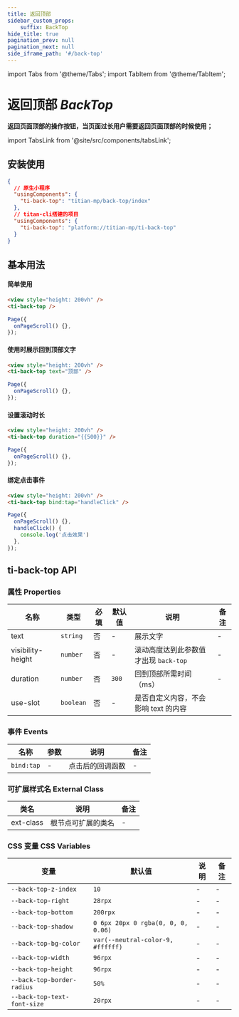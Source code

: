 ```yaml
---
title: 返回顶部
sidebar_custom_props: 
    suffix: BackTop
hide_title: true
pagination_prev: null
pagination_next: null
side_iframe_path: '#/back-top'
---
```


import Tabs from '@theme/Tabs';
import TabItem from '@theme/TabItem';

# 返回顶部 _BackTop_

**返回页面顶部的操作按钮，当页面过长用户需要返回页面顶部的时候使用；**

import TabsLink from '@site/src/components/tabsLink';

<TabsLink id="ti-back-top-api" />

## 安装使用

```json showLineNumbers
{
  // 原生小程序
  "usingComponents": {
    "ti-back-top": "titian-mp/back-top/index"
  },
  // titan-cli搭建的项目
  "usingComponents": {
    "ti-back-top": "platform://titian-mp/ti-back-top"
  }
}
```

## 基本用法

#### 简单使用

<Tabs>
<TabItem value="html" label="index.wxml">

```html showLineNumbers
<view style="height: 200vh" />
<ti-back-top />
```

</TabItem>
<TabItem value="js" label="index.js">

```javascript showLineNumbers
Page({
  onPageScroll() {},
});
```

</TabItem>
</Tabs>

#### 使用时展示回到顶部文字

<Tabs>
<TabItem value="html" label="index.wxml">

```html showLineNumbers
<view style="height: 200vh" />
<ti-back-top text="顶部" />
```

</TabItem>
<TabItem value="js" label="index.js">

```javascript showLineNumbers
Page({
  onPageScroll() {},
});
```

</TabItem>
</Tabs>

#### 设置滚动时长

<Tabs>
<TabItem value="html" label="index.wxml">

```html showLineNumbers
<view style="height: 200vh" />
<ti-back-top duration="{{500}}" />
```

</TabItem>
<TabItem value="js" label="index.js">

```javascript showLineNumbers
Page({
  onPageScroll() {},
});
```

</TabItem>
</Tabs>

#### 绑定点击事件

<Tabs>
<TabItem value="html" label="index.wxml">

```html showLineNumbers
<view style="height: 200vh" />
<ti-back-top bind:tap="handleClick" />
```

</TabItem>
<TabItem value="js" label="index.js">

```javascript showLineNumbers
Page({
  onPageScroll() {},
  handleClick() {
    console.log('点击效果')
  },
});
```

</TabItem>
</Tabs>


## ti-back-top API

### 属性 **Properties**

| 名称               | 类型      | 必填 | 默认值 | 说明                               | 备注 |
| ----------------  | --------- | ---- | ------ | ---------------------------------- | ---- |
| text              | `string`  | 否   | - | 展示文字                           | -    |
| visibility-height  | `number`  | 否   | - | 滚动高度达到此参数值才出现 `back-top` | -    |
| duration          | `number`  | 否   | `300` | 回到顶部所需时间（ms）  | -    |
| use-slot           | `boolean` | 否   | - | 是否自定义内容，不会影响 text 的内容 | 

### 事件 **Events**

| 名称  | 参数 | 说明               | 备注 |
| ----- | ---- | ------------------ | ---- |
| `bind:tap` | -    | 点击后的回调函数 | -    |

### 可扩展样式名 **External Class**

| 类名      | 说明               | 备注 |
| --------- | ------------------ | ---- |
| ext-class | 根节点可扩展的类名 | -    |

### CSS 变量 **CSS Variables**

| 变量                | 默认值       | 说明 | 备注 |
| ------------------- | ---------- | ---- | ---- |
| `--back-top-z-index`  | `10`    | -    | -    |
| `--back-top-right`  | `28rpx`    | -    | -    |
| `--back-top-bottom`  | `200rpx`    | -    | -    |
| `--back-top-shadow`  | `0 6px 20px 0 rgba(0, 0, 0, 0.06)`    | -    | -    |
| `--back-top-bg-color`  | `var(--neutral-color-9, #ffffff)`    | -    | -    |
| `--back-top-width` | `96rpx` | - | -    |
| `--back-top-height` | `96rpx` | - | -    |
| `--back-top-border-radius` | `50%` | - | -    |
| `--back-top-text-font-size` | `20rpx` | - | -    |

